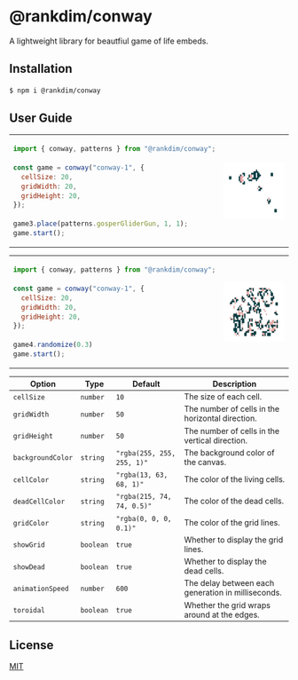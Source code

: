 # @rankdim/conway

A lightweight library for beautfiul game of life embeds.



<!-- features -->

<!-- <table>
<tr>
 <td>
    <img align="center" src="./.assets/glider.gif">
  </td>
  <td>

```javascript
import { conway, patterns } from "@rankdim/conway";

const game = conway("conway-1", {
  cellSize: 20,
  gridWidth: 20,
  gridHeight: 20,
});

game.place(patterns.glider, 1, 1);
game.place(patterns.glider, 5, 5);
game.place(patterns.glider, 9, 9);
game.start();
```

  </td>
 
</tr>
</table> -->


## Installation


```bash
$ npm i @rankdim/conway
```

## User Guide

<table>
<tr>
  <td>

```javascript
import { conway, patterns } from "@rankdim/conway";

const game = conway("conway-1", {
  cellSize: 20,
  gridWidth: 20,
  gridHeight: 20,
});

game3.place(patterns.gosperGliderGun, 1, 1);
game.start();
```

  </td>
  <td>
    <img align="center" src="https://raw.githubusercontent.com/rankdim/conway/refs/heads/main/.assets/gun.gif">
  </td>
</tr>
</table>

<table>
<tr>
  <td>

```javascript
import { conway, patterns } from "@rankdim/conway";

const game = conway("conway-1", {
  cellSize: 20,
  gridWidth: 20,
  gridHeight: 20,
});

game4.randomize(0.3)
game.start();
```

  </td>
  <td>
    <img align="center" src="https://raw.githubusercontent.com/rankdim/conway/refs/heads/main/.assets/random.gif">
  </td>
</tr>
</table>


| Option          | Type      | Default                        | Description                                           |
| --------------- | --------- | ------------------------------ | ----------------------------------------------------- |
| `cellSize`      | `number`  | `10`                           | The size of each cell.                       |
| `gridWidth`     | `number`  | `50`                           | The number of cells in the horizontal direction.      |
| `gridHeight`    | `number`  | `50`                           | The number of cells in the vertical direction.        |
| `backgroundColor` | `string`  | `"rgba(255, 255, 255, 1)"`     | The background color of the canvas.                   |
| `cellColor`     | `string`  | `"rgba(13, 63, 68, 1)"`        | The color of the living cells.                        |
| `deadCellColor` | `string`  | `"rgba(215, 74, 74, 0.5)"`     | The color of the dead cells.                          |
| `gridColor`     | `string`  | `"rgba(0, 0, 0, 0.1)"`        | The color of the grid lines.                          |
| `showGrid`      | `boolean` | `true`                         | Whether to display the grid lines.                    |
| `showDead`      | `boolean` | `true`                         | Whether to display the dead cells.                    |
| `animationSpeed`| `number`  | `600`                          | The delay between each generation in milliseconds.    |
| `toroidal`      | `boolean` | `true`                         | Whether the grid wraps around at the edges.           |

<!-- 
Minimal Complete example (using CDN)
```html

``` -->



## License

[MIT](LICENSE)
